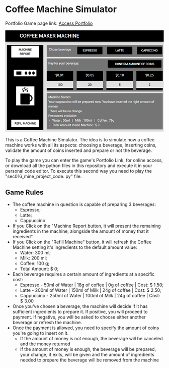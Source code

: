 # Coffee Machine Simulator

Portfolio Game page link: [Access Portfolio](https://meduardaeneves.github.io/portfolio/games/coffee_machine_simulator/)

<p align="center">
  <img src="files/coffee_maker_playing.png" width="750">
</p>

This is a Coffee Machine Simulator. The idea is to simulate how a coffee machine works with all its aspects: choosing a beverage, inserting coins, validate the amount of coins inserted and prepare or not the beverage.

To play the game you can enter the game's Portfolio Link, for online access, or download all the python files in this repository and execute it in your personal code editor. To execute this second way you need to play the "sec016_mine_project_code. py" file.

## Game Rules

  <ul>
    <li>The coffee machine in question is capable of preparing 3 beverages:
      <ul>
        <li>Espresso;</li>
        <li>Latte;</li>
        <li>Cappuccino</li>
      </ul>
    </li>
    <li>If you Click on the "Machine Report button, it will present the remaining ingredients in the machine, alongside the amount of money that it received".</li>
    <li>If you Click on the "Refill Machine" button, it will refresh the Coffee Machine setting it's ingredients to the default amount value:
      <ul>
        <li>Water: 300 ml;</li>
        <li>Milk: 200 ml;</li>
        <li>Coffee: 100 g;</li>
        <li>Total Amount: $ 0;</li>
      </ul>
    </li>
    <li>Each beverage requires a certain amount of ingredients at a specific cost:
      <ul>
        <li>Espresso   - 50ml  of Water | 18g of coffee | 0g  of coffee | Cost: $ 1.50;</li>
        <li>Latte      - 200ml of Water | 150ml of Milk | 24g of coffee | Cost: $ 2.50;</li>
        <li>Cappuccino - 250ml of Water | 100ml of Milk | 24g of coffee | Cost: $ 3.00</li>
      </ul>
    </li>
    <li>Once you've chosen a beverage, the machine will decide if it has sufficient ingredients to prepare it. If positive, you will proceed to payment. If negative, you will be asked to choose either another beverage or refresh the machine.</li>
    <li>
      Once the payment is allowed, you need to specify the amount of coins you're going to insert on it.
      <ul>
        <li>If the amount of money is not enough, the beverage will be canceled and the money returned</li>
        <li>If the amount of money is enough, the beverage will be prepared, your change, if exits, will be given and the amount of ingredients needed to prepare the beverage will be removed from the machine</li>
  </ul>
